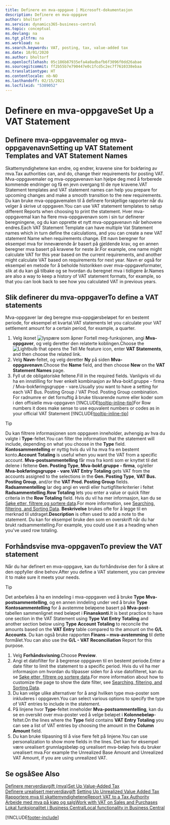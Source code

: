 ```yaml
---
title: Definere en mva-oppgave | Microsoft-dokumentasjon
description: Definere en mva-oppgave
author: bholtorf
ms.service: dynamics365-business-central
ms.topic: conceptual
ms.devlang: na
ms.tgt_pltfrm: na
ms.workload: na
ms.search.keywords: VAT, posting, tax, value-added tax
ms.date: 10/01/2020
ms.author: bholtorf
ms.openlocfilehash: 05c186b87935efa4a0adbafb6f3096f0dd26abae
ms.sourcegitcommit: ff2b55b7e790447e0c1fcd5c2ec7f7610338ebaa
ms.translationtype: HT
ms.contentlocale: nb-NO
ms.lasthandoff: 02/15/2021
ms.locfileid: "5389052"
---
```

# <a name="set-up-a-vat-statement"></a><span data-ttu-id="eae05-103">Definere en mva-oppgave</span><span class="sxs-lookup"><span data-stu-id="eae05-103">Set Up a VAT Statement</span></span>

## <a name="setting-up-vat-statement-templates-and-vat-statement-names"></a><span data-ttu-id="eae05-104">Definere mva-oppgavemaler og mva-oppgavenavn</span><span class="sxs-lookup"><span data-stu-id="eae05-104">Setting up VAT Statement Templates and VAT Statement Names</span></span>
<span data-ttu-id="eae05-105">Skattemyndighetene kan endre, og endrer, kravene sine for bokføring av mva.</span><span class="sxs-lookup"><span data-stu-id="eae05-105">Tax authorities can, and do, change their requirements for posting VAT.</span></span> <span data-ttu-id="eae05-106">Mva-oppgavemaler og mva-oppgavenavn kan hjelpe deg med å forberede kommende endringer og få en jevn overgang til de nye kravene.</span><span class="sxs-lookup"><span data-stu-id="eae05-106">VAT Statement templates and VAT statement names can help you prepare for upcoming changes and make a smooth transition to the new requirements.</span></span> <span data-ttu-id="eae05-107">Du kan bruke mva-oppgavemalen til å definere forskjellige rapporter når du velger å skrive ut oppgaven.</span><span class="sxs-lookup"><span data-stu-id="eae05-107">You can use VAT statement templates to setup different Reports when choosing to print the statement.</span></span> <span data-ttu-id="eae05-108">Hver mva-oppgavemal kan ha flere mva-oppgavenavn som i sin tur definerer beregningene, og du kan opprette et nytt mva-oppgavenavn når behovene endres.</span><span class="sxs-lookup"><span data-stu-id="eae05-108">Each VAT Statement Template can have multiple Vat Statement names which in turn define the calculations, and you can create a new VAT statement Name when requirements change.</span></span> <span data-ttu-id="eae05-109">Ett navn beregner for eksempel mva for inneværende år basert på gjeldende krav, og en annen beregner mva basert på kravene for neste år.</span><span class="sxs-lookup"><span data-stu-id="eae05-109">For example, one name might calculate VAT for this year based on the current requirements, and another might calculate VAT based on requirements for next year.</span></span> <span data-ttu-id="eae05-110">Navn er også for eksempel en metode for å beholde historikken over mva-oppgaveformater, slik at du kan gå tilbake og se hvordan du beregnet mva i tidligere år.</span><span class="sxs-lookup"><span data-stu-id="eae05-110">Names are also a way to keep a history of VAT statement formats, for example, so that you can look back to see how you calculated VAT in previous years.</span></span>

## <a name="to-define-a-vat-statements"></a><span data-ttu-id="eae05-111">Slik definerer du mva-oppgaver</span><span class="sxs-lookup"><span data-stu-id="eae05-111">To define a VAT statements</span></span>
<span data-ttu-id="eae05-112">Mva-oppgaver lar deg beregne mva-oppgjørsbeløpet for en bestemt periode, for eksempel et kvartal.</span><span class="sxs-lookup"><span data-stu-id="eae05-112">VAT statements let you calculate your VAT settlement amount for a certain period, for example, a quarter.</span></span>

1. <span data-ttu-id="eae05-113">Velg ikonet ![lyspære som åpner Fortell meg-funksjonen](media/ui-search/search_small.png "Fortell hva du vil gjøre"), angi **Mva-oppgaver**, og velg deretter den relaterte koblingen.</span><span class="sxs-lookup"><span data-stu-id="eae05-113">Choose the ![Lightbulb that opens the Tell Me feature](media/ui-search/search_small.png "Tell me what you want to do") icon, enter **VAT Statements**, and then choose the related link.</span></span>  
2. <span data-ttu-id="eae05-114">Velg **Navn**-feltet, og velg deretter **Ny** på siden **Mva-oppgavenavn**.</span><span class="sxs-lookup"><span data-stu-id="eae05-114">Choose the **Name** field, and then choose **New** on the **VAT Statement Names** page.</span></span>
3. <span data-ttu-id="eae05-115">Fyll ut de obligatoriske feltene.</span><span class="sxs-lookup"><span data-stu-id="eae05-115">Fill in the required fields.</span></span> <span data-ttu-id="eae05-116">Vanligvis vil du ha en innstilling for hver enkelt kombinasjon av Mva-bokf.gruppe - firma / Mva-bokføringsgruppe - vare.</span><span class="sxs-lookup"><span data-stu-id="eae05-116">Usually you want to have a setting for each VAT Bus. Posting Group / VAT Prod. Posting Group combination.</span></span> <span data-ttu-id="eae05-117">For radnumre er det fornuftig å bruke tilsvarende numre eller koder som i den offisielle mva-oppgaven [!INCLUDE[tooltip-inline-tip](includes/tooltip-inline-tip_md.md)]</span><span class="sxs-lookup"><span data-stu-id="eae05-117">For Row numbers it does make sense to use equvalent numbers or codes as in your official VAT Statement [!INCLUDE[tooltip-inline-tip](includes/tooltip-inline-tip_md.md)]</span></span> 


> [!Tip]
> <span data-ttu-id="eae05-118">Du kan filtrere informasjonen som oppgaven inneholder, avhengig av hva du valgte i **Type**-feltet.</span><span class="sxs-lookup"><span data-stu-id="eae05-118">You can filter the information that the statement will include, depending on what you choose in the **Type** field.</span></span> <span data-ttu-id="eae05-119">**Kontosammentelling** er nyttig hvis du vil ha mva fra en bestemt konto.</span><span class="sxs-lookup"><span data-stu-id="eae05-119">**Account Totaling** is useful when you want the VAT from a specific account.</span></span>
<span data-ttu-id="eae05-120">**Mva-postsammentelling** får mva fra konti som er knyttet til det delene i feltene **Gen. Posting Type**, **Mva-bokf.gruppe - firma**, og/eller **Mva-bokføringsgruppe - vare**.</span><span class="sxs-lookup"><span data-stu-id="eae05-120">**VAT Entry Totaling** gets VAT from the accounts assigned to the selections in the **Gen. Posting Type**, **VAT Bus. Posting Group**, and/or the **VAT Prod. Posting Group** fields.</span></span> <span data-ttu-id="eae05-121">**Radsammentelling** lar deg angi en verdi eller hurtigfilterkriterier i feltet **Radsammentelling**.</span><span class="sxs-lookup"><span data-stu-id="eae05-121">**Row Totaling** lets you enter a value or quick filter criteria in the **Row Totaling** field.</span></span> <span data-ttu-id="eae05-122">Hvis du vil ha mer informasjon, kan du se [Søke etter, filtrere og sortere data](ui-enter-criteria-filters.md).</span><span class="sxs-lookup"><span data-stu-id="eae05-122">For more information, see [Searching, filtering, and Sorting Data](ui-enter-criteria-filters.md).</span></span> <span data-ttu-id="eae05-123">**Beskrivelse** brukes ofte for å legge til en merknad til utdraget.</span><span class="sxs-lookup"><span data-stu-id="eae05-123">**Description** is often used to add a note to the statement.</span></span> <span data-ttu-id="eae05-124">Du kan for eksempel bruke den som en overskrift når du har brukt radsammentelling.</span><span class="sxs-lookup"><span data-stu-id="eae05-124">For example, you could use it as a heading when you've used row totaling.</span></span>

## <a name="to-preview-the-vat-statement"></a><span data-ttu-id="eae05-125">Forhåndsvise mva-oppgaven</span><span class="sxs-lookup"><span data-stu-id="eae05-125">To preview the VAT statement</span></span>
<span data-ttu-id="eae05-126">Når du har definert en mva-oppgave, kan du forhåndsvise den for å sikre at den oppfyller dine behov.</span><span class="sxs-lookup"><span data-stu-id="eae05-126">After you define a VAT statement, you can preview it to make sure it meets your needs.</span></span>
> [!Tip]
> <span data-ttu-id="eae05-127">Det anbefales å ha en inndeling i mva-oppgaven ved å bruke **Type** **Mva-postsammentelling**, og en annen inndeling under ved å bruke **Type** **Kontosammentelling** for å avstemme beløpene basert på **Mva-post**-tabellen sammenlignet med beløpet i **Finanskonti**.</span><span class="sxs-lookup"><span data-stu-id="eae05-127">It is best practice to have one section in the VAT Statement using **Type** **Vat Entry Totaling** and another section below using **Type** **Account Totaling** to reconcile the amounts based on the **VAT Entry** table compared to the amount on the **G/L Accounts**.</span></span> <span data-ttu-id="eae05-128">Du kan også bruke rapporten **Finans – mva-avstemming** til dette formålet.</span><span class="sxs-lookup"><span data-stu-id="eae05-128">You can also use the **G/L - VAT Reconciliation** Report for this purpose.</span></span>

1. <span data-ttu-id="eae05-129">Velg **Forhåndsvisning**.</span><span class="sxs-lookup"><span data-stu-id="eae05-129">Choose **Preview**.</span></span>
2. <span data-ttu-id="eae05-130">Angi et datofilter for å begrense oppgaven til en bestemt periode.</span><span class="sxs-lookup"><span data-stu-id="eae05-130">Enter a date filter to limit the statement to a specific period.</span></span> <span data-ttu-id="eae05-131">Hvis du vil ha mer informasjon om hvordan du tilpasser siden for å vise datofilteret, kan du se [Søke etter, filtrere og sortere data](ui-enter-criteria-filters.md).</span><span class="sxs-lookup"><span data-stu-id="eae05-131">For more information about how to customize the page to show the date filter, see [Searching, filtering, and Sorting Data](ui-enter-criteria-filters.md).</span></span>
3. <span data-ttu-id="eae05-132">Du kan velge ulike alternativer for å angi hvilken type mva-poster som inkluderes i oppgaven.</span><span class="sxs-lookup"><span data-stu-id="eae05-132">You can select various options to specify the type of VAT entries to include in the statement.</span></span>
4. <span data-ttu-id="eae05-133">På linjene hvor **Type**-feltet inneholder **Mva-postsammentelling**, kan du se en oversikt over mva-poster ved å velge beløpet i **Kolonnebeløp**-feltet.</span><span class="sxs-lookup"><span data-stu-id="eae05-133">On the lines where the **Type** field contains **VAT Entry Totaling** you can see a list of VAT entries by choosing the amount in the **Column Amount** field.</span></span>
5. <span data-ttu-id="eae05-134">Du kan bruke tilpasning til å vise flere felt på linjene.</span><span class="sxs-lookup"><span data-stu-id="eae05-134">You can use personalization to show more fields in the lines.</span></span> <span data-ttu-id="eae05-135">Det kan for eksempel være urealisert grunnlagsbeløp og urealisert mva-beløp hvis du bruker urealisert mva.</span><span class="sxs-lookup"><span data-stu-id="eae05-135">For example the Unrealized Base Amount and Unrealized VAT Amount, if you are using unrealized VAT.</span></span>

## <a name="see-also"></a><span data-ttu-id="eae05-136">Se også</span><span class="sxs-lookup"><span data-stu-id="eae05-136">See Also</span></span>  
[<span data-ttu-id="eae05-137">Definere merverdiavgift (mva)</span><span class="sxs-lookup"><span data-stu-id="eae05-137">Set Up Value-Added Tax</span></span>](finance-setup-vat.md)  
<span data-ttu-id="eae05-138">[Definere urealisert merverdiavgift](finance-setup-unrealized-vat.md)    </span><span class="sxs-lookup"><span data-stu-id="eae05-138">[Setting Up Unrealized Value Added Tax](finance-setup-unrealized-vat.md)    </span></span>  
[<span data-ttu-id="eae05-139">Rapportere mva til skattemyndighetene</span><span class="sxs-lookup"><span data-stu-id="eae05-139">Report VAT to a Tax Authority</span></span>](finance-how-report-vat.md)  
[<span data-ttu-id="eae05-140">Arbeide med mva på kjøp og salg</span><span class="sxs-lookup"><span data-stu-id="eae05-140">Work with VAT on Sales and Purchases</span></span>](finance-work-with-vat.md)  
[<span data-ttu-id="eae05-141">Lokal funksjonalitet i Business Central</span><span class="sxs-lookup"><span data-stu-id="eae05-141">Local functionality in Business Central</span></span>](about-localization.md)


[!INCLUDE[footer-include](includes/footer-banner.md)]